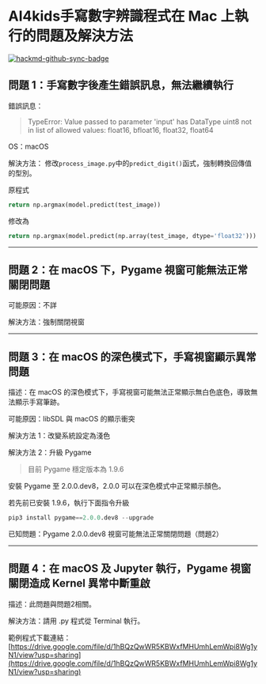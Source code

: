 # AI4kids手寫數字辨識程式在 Mac 上執行的問題及解決方法

[![hackmd-github-sync-badge](https://hackmd.io/UDpKRc-fQuKrHOwokMpeRw/badge)](https://hackmd.io/UDpKRc-fQuKrHOwokMpeRw)


## 問題 1：手寫數字後產生錯誤訊息，無法繼續執行

錯誤訊息：
> TypeError: Value passed to parameter 'input' has DataType uint8 not in list of allowed values: float16, bfloat16, float32, float64

OS：macOS

解決方法：
修改`process_image.py`中的`predict_digit()`函式，強制轉換回傳值的型別。

原程式
```python
return np.argmax(model.predict(test_image))
```
修改為
```python
return np.argmax(model.predict(np.array(test_image, dtype='float32')))
```
---

## 問題 2：在 macOS 下，Pygame 視窗可能無法正常關閉問題

可能原因：不詳

解決方法：強制關閉視窗

---

## 問題 3：在 macOS 的深色模式下，手寫視窗顯示異常問題

描述：在 macOS 的深色模式下，手寫視窗可能無法正常顯示無白色底色，導致無法顯示手寫筆跡。

可能原因：libSDL 與 macOS 的顯示衝突

解決方法 1：改變系統設定為淺色

解決方法 2：升級 Pygame

> 目前 Pygame 穩定版本為 1.9.6

安裝 Pygame 至 2.0.0.dev8，2.0.0 可以在深色模式中正常顯示顏色。

若先前已安裝 1.9.6，執行下面指令升級

```python
pip3 install pygame==2.0.0.dev8 --upgrade
```

已知問題：Pygame 2.0.0.dev8 視窗可能無法正常關閉問題（問題2）

---

## 問題 4：在 macOS 及 Jupyter 執行，Pygame 視窗關閉造成 Kernel 異常中斷重啟

描述：此問題與問題2相關。

解決方法：請用 .py 程式從 Terminal 執行。

範例程式下載連結：[https://drive.google.com/file/d/1hBQzQwWR5KBWxfMHUmhLemWpi8Wg1yN1/view?usp=sharing](https://drive.google.com/file/d/1hBQzQwWR5KBWxfMHUmhLemWpi8Wg1yN1/view?usp=sharing)